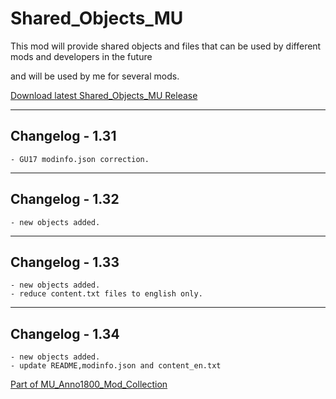 # Shared_Objects_MU

This mod will provide shared objects and files that can be used by different mods and developers in the future 

and will be used by me for several mods.


[Download latest Shared_Objects_MU Release](https://github.com/muggenstuermer/MU_Anno1800_Mod_Collection/releases/latest)

---------------------------
Changelog - 1.31
---------------------------
	- GU17 modinfo.json correction.
	
---------------------------
Changelog - 1.32
---------------------------
	- new objects added.
	
---------------------------
Changelog - 1.33
---------------------------
	- new objects added.
	- reduce content.txt files to english only.
	
---------------------------
Changelog - 1.34
---------------------------

	- new objects added.
	- update README,modinfo.json and content_en.txt
	
	
	
[Part of MU_Anno1800_Mod_Collection](https://github.com/muggenstuermer/MU_Anno1800_Mod_Collection)